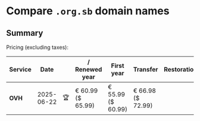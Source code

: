 # Compare `.org.sb` domain names

## Summary

Pricing (excluding taxes):

| Service | Date |  | / Renewed year | First year | Transfer | Restoration |
|--|--|--|--|--|--|--|
| **OVH** | 2025-06-22 | 🏆 | € 60.99<br>($ 65.99) | € 55.99<br>($ 60.99) | € 66.98<br>($ 72.99) |  |
